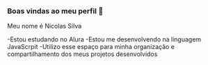 ### Boas vindas ao meu perfil 💙

Meu nome é Nicolas Silva

-Estou estudando no Alura
-Estou me desenvolvendo na linguagem JavaScrpit
-Utilizo esse espaço para minha organização e compartilhamento dos meus projetos desenvolvidos
